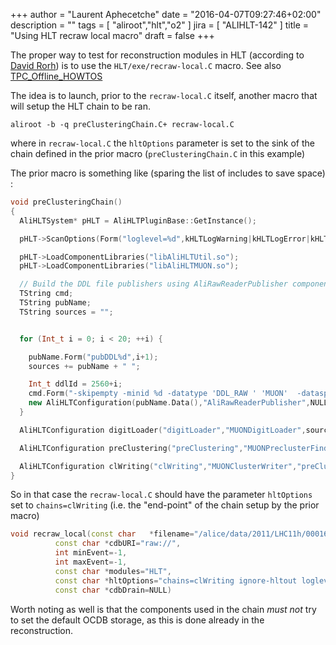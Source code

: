 +++
author = "Laurent Aphecetche"
date = "2016-04-07T09:27:46+02:00"
description = ""
tags = [ "aliroot","hlt","o2" ]
jira = [ "ALIHLT-142" ]
title = "Using HLT recraw local macro"
draft = false
+++

The proper way to test for reconstruction modules in HLT (according to [David Rorh](https://alice.its.cern.ch/jira/browse/ALICEHLT-142)) is to use the `HLT/exe/recraw-local.C`
 macro. See also [TPC_Offline_HOWTOS](https://twiki.cern.ch/twiki/bin/viewauth/ALICE/TPC_Offline_HOWTOS)

The idea is to launch, prior to the `recraw-local.C` itself, another macro that will setup the HLT chain to be ran.

```
aliroot -b -q preClusteringChain.C+ recraw-local.C
```

where in `recraw-local.C` the `hltOptions` parameter is set to the sink of the chain defined in the prior macro (`preClusteringChain.C` in this example)

The prior macro is something like (sparing the list of includes to save space) :

```c++
void preClusteringChain()
{
  AliHLTSystem* pHLT = AliHLTPluginBase::GetInstance();

  pHLT->ScanOptions(Form("loglevel=%d",kHLTLogWarning|kHLTLogError|kHLTLogFatal));

  pHLT->LoadComponentLibraries("libAliHLTUtil.so");
  pHLT->LoadComponentLibraries("libAliHLTMUON.so");

  // Build the DDL file publishers using AliRawReaderPublisher components.
  TString cmd;
  TString pubName;
  TString sources = "";


  for (Int_t i = 0; i < 20; ++i) {

    pubName.Form("pubDDL%d",i+1);
    sources += pubName + " ";

    Int_t ddlId = 2560+i;
    cmd.Form("-skipempty -minid %d -datatype 'DDL_RAW ' 'MUON'  -dataspec 0x%06x",ddlId,(1<<i));
    new AliHLTConfiguration(pubName.Data(),"AliRawReaderPublisher",NULL,cmd.Data());
  }

  AliHLTConfiguration digitLoader("digitLoader","MUONDigitLoader",sources.Data(),"-cdbpath local://$ALICE_ROOT/OCDB -run 0");

  AliHLTConfiguration preClustering("preClustering","MUONPreclusterFinder","digitLoader","-cdbpath local://$ALICE_ROOT/OCDB -run 0");

  AliHLTConfiguration clWriting("clWriting","MUONClusterWriter","preClustering","-datafile MUON.RecPoints.root");
}
```

So in that case the `recraw-local.C` should have the parameter `hltOptions` set to `chains=clWriting` (i.e. the "end-point" of the chain setup by the prior macro)

```c++
void recraw_local(const char   *filename="/alice/data/2011/LHC11h/000169099/raw/11000169099032.133.FILTER_RAWMUON_WITH_ALIPHYSICS_vAN-20150213.root",
		  const char *cdbURI="raw://",
		  int minEvent=-1,
		  int maxEvent=-1,
		  const char *modules="HLT",
		  const char *hltOptions="chains=clWriting ignore-hltout loglevel=0x7c",
		  const char *cdbDrain=NULL)
```

Worth noting as well is that the components used in the chain _must not_ try to set the default OCDB storage, as this is done already in the reconstruction.
